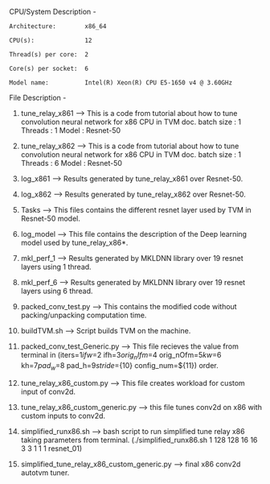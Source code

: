 CPU/System Description -

    Architecture:        x86_64
    
    CPU(s):              12
    
    Thread(s) per core:  2
    
    Core(s) per socket:  6
    
    Model name:          Intel(R) Xeon(R) CPU E5-1650 v4 @ 3.60GHz


File Description -

1. tune_relay_x861 --> This is a code from tutorial about how to tune convolution neural network for x86 CPU in TVM doc.
    batch size : 1
    Threads : 1
    Model : Resnet-50

2. tune_relay_x862 --> This is a code from tutorial about how to tune convolution neural network for x86 CPU in TVM doc.
    batch size : 1
    Threads : 6
    Model : Resnet-50

3. log_x861 --> Results generated by tune_relay_x861 over Resnet-50.

4. log_x862 --> Results generated by tune_relay_x862 over Resnet-50.

5. Tasks --> This files contains the different resnet layer used by TVM in Resnet-50 model.

6. log_model --> This file contains the description of the Deep learning model used by tune_relay_x86*.

7. mkl_perf_1 --> Results generated by MKLDNN library over 19 resnet layers using 1 thread.

8. mkl_perf_6 --> Results generated by MKLDNN library over 19 resnet layers using 6 thread.

9. packed_conv_test.py --> This contains the modified code without packing/unpacking computation time.

10. buildTVM.sh --> Script builds TVM on the machine.

11. packed_conv_test_Generic.py --> This file recieves the value from terminal in (iters=$1        ifw=$2        ifh=$3        orig_nIfm=$4        orig_nOfm=$5        kw=$6        kh=$7        pad_w=$8        pad_h=$9        stride=${10}        config_num=${11}) order.

12. tune_relay_x86_custom.py --> This file creates workload for custom input of conv2d.

13. tune_relay_x86_custom_generic.py --> this file tunes conv2d on x86 with custom inputs to conv2d.

14. simplified_runx86.sh --> bash script to run simplified tune relay x86 taking parameters from terminal.
(./simplified_runx86.sh 1 128 128 16 16 3 3 1 1 1 resnet_01)

15. simplified_tune_relay_x86_custom_generic.py --> final x86 conv2d autotvm tuner.
